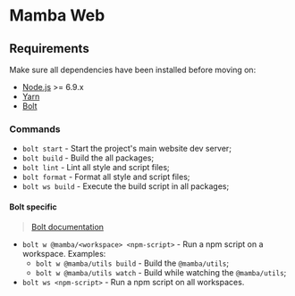 # Mamba Web

## Requirements

Make sure all dependencies have been installed before moving on:

* [Node.js](http://nodejs.org/) >= 6.9.x
* [Yarn](https://yarnpkg.com/en/docs/install)
* [Bolt](http://boltpkg.com/)

### Commands

* `bolt start` - Start the project's main website dev server;
* `bolt build` - Build the all packages;
* `bolt lint` - Lint all style and script files;
* `bolt format` - Format all style and script files;
* `bolt ws build` - Execute the build script in all packages;

#### Bolt specific

> [Bolt documentation](https://github.com/boltpkg/bolt/blob/master/README.md#commands)

* `bolt w @mamba/<workspace> <npm-script>` - Run a npm script on a workspace. Examples:
  * `bolt w @mamba/utils build` - Build the `@mamba/utils`;
  * `bolt w @mamba/utils watch` - Build while watching the `@mamba/utils`;
* `bolt ws <npm-script>` - Run a npm script on all workspaces.
